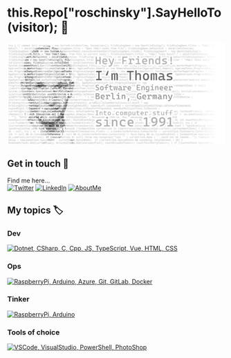 # this.Repo["roschinsky"].SayHelloTo(visitor); :wave:

![Welcome banner saying 'Hey Friends! I‘m Thomas Software Engineer Berlin, Germany - Into Computer stuff since 1991'](github_profile_troschinsky.jpg)

## Get in touch :handshake:

Find me here...  
[![Twitter](https://img.shields.io/twitter/follow/troschinsky?logo=twitter&style=for-the-badge)](https://twitter.com/troschinsky)
[![LinkedIn](https://img.shields.io/badge/Connect%20%40TROSCHINSKY-323-informational?logo=linkedin&style=for-the-badge)](https://www.linkedin.com/in/troschinsky)
[![AboutMe](https://img.shields.io/badge/About.me-Read%20More-yellowgreen?logo=aboutdotme&style=for-the-badge)](https://about.me/thomas.roschinsky)

## My topics :label:

### Dev 

[![Dotnet, CSharp, C, Cpp, JS, TypeScript, Vue, HTML, CSS](https://skillicons.dev/icons?i=dotnet,cs,c,cpp,js,ts,vue,html,css)](https://skillicons.dev)  

### Ops

[![RaspberryPi, Arduino, Azure, Git, GitLab, Docker](https://skillicons.dev/icons?i=azure,git,gitlab,docker)](https://skillicons.dev)

### Tinker

[![RaspberryPi, Arduino](https://skillicons.dev/icons?i=raspberrypi,arduino)](https://skillicons.dev)

### Tools of choice

[![VSCode, VisualStudio, PowerShell, PhotoShop](https://skillicons.dev/icons?i=vscode,visualstudio,powershell,md,ps)](https://skillicons.dev)